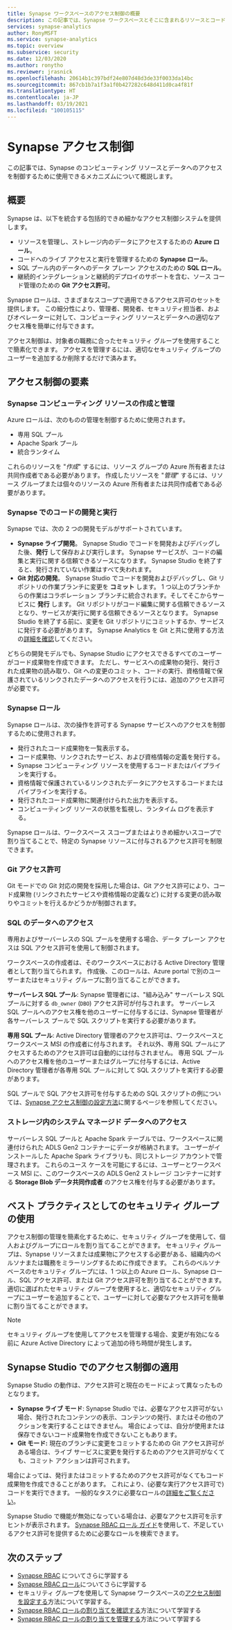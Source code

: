 ```yaml
---
title: Synapse ワークスペースのアクセス制御の概要
description: この記事では、Synapse ワークスペースとそこに含まれるリソースとコード成果物へのアクセスを制御するために使用されるメカニズムについて説明します。
services: synapse-analytics
author: RonyMSFT
ms.service: synapse-analytics
ms.topic: overview
ms.subservice: security
ms.date: 12/03/2020
ms.author: ronytho
ms.reviewer: jrasnick
ms.openlocfilehash: 20614b1c397bdf24e807d48d3de33f0033da14bc
ms.sourcegitcommit: 867cb1b7a1f3a1f0b427282c648d411d0ca4f81f
ms.translationtype: HT
ms.contentlocale: ja-JP
ms.lasthandoff: 03/19/2021
ms.locfileid: "100105115"
---
```

# <a name="synapse-access-control"></a>Synapse アクセス制御 

この記事では、Synapse のコンピューティング リソースとデータへのアクセスを制御するために使用できるメカニズムについて概説します。  

## <a name="overview"></a>概要

Synapse は、以下を統合する包括的できめ細かなアクセス制御システムを提供します。 
- リソースを管理し、ストレージ内のデータにアクセスするための **Azure ロール**。 
- コードへのライブ アクセスと実行を管理するための **Synapse ロール**。 
- SQL プール内のデータへのデータ プレーン アクセスのための **SQL ロール**。 
- 継続的インテグレーションと継続的デプロイのサポートを含む、ソース コード管理のための **Git アクセス許可**。  

Synapse ロールは、さまざまなスコープで適用できるアクセス許可のセットを提供します。 この細分性により、管理者、開発者、セキュリティ担当者、およびオペレーターに対して、コンピューティング リソースとデータへの適切なアクセス権を簡単に付与できます。

アクセス制御は、対象者の職務に合ったセキュリティ グループを使用することで簡素化できます。 アクセスを管理するには、適切なセキュリティ グループのユーザーを追加するか削除するだけで済みます。

## <a name="access-control-elements"></a>アクセス制御の要素

### <a name="creating-and-managing-synapse-compute-resources"></a>Synapse コンピューティング リソースの作成と管理

Azure ロールは、次のものの管理を制御するために使用されます。 
- 専用 SQL プール 
- Apache Spark プール 
- 統合ランタイム 

これらのリソースを "*作成*" するには、リソース グループの Azure 所有者または共同作成者である必要があります。 作成したリソースを "*管理*" するには、リソース グループまたは個々のリソースの Azure 所有者または共同作成者である必要があります。 

### <a name="developing-and-executing-code-in-synapse"></a>Synapse でのコードの開発と実行 

Synapse では、次の 2 つの開発モデルがサポートされています。

- **Synapse ライブ開発**。 Synapse Studio でコードを開発およびデバッグした後、**発行** して保存および実行します。  Synapse サービスが、コードの編集と実行に関する信頼できるソースになります。  Synapse Studio を終了すると、発行されていない作業はすべて失われます。  
- **Git 対応の開発**。 Synapse Studio でコードを開発およびデバッグし、Git リポジトリの作業ブランチに変更を **コミット** します。 1 つ以上のブランチからの作業はコラボレーション ブランチに統合されます。そしてそこからサービスに **発行** します。 Git リポジトリがコード編集に関する信頼できるソースとなり、サービスが実行に関する信頼できるソースとなります。 Synapse Studio を終了する前に、変更を Git リポジトリにコミットするか、サービスに発行する必要があります。 Synapse Analytics を Git と共に使用する方法の[詳細を確認](../cicd/continuous-integration-deployment.md)してください。

どちらの開発モデルでも、Synapse Studio にアクセスできるすべてのユーザーがコード成果物を作成できます。 ただし、サービスへの成果物の発行、発行された成果物の読み取り、Git への変更のコミット、コードの実行、資格情報で保護されているリンクされたデータへのアクセスを行うには、追加のアクセス許可が必要です。

### <a name="synapse-roles"></a>Synapse ロール

Synapse ロールは、次の操作を許可する Synapse サービスへのアクセスを制御するために使用されます。 
- 発行されたコード成果物を一覧表示する。 
- コード成果物、リンクされたサービス、および資格情報の定義を発行する。
- Synapse コンピューティング リソースを使用するコードまたはパイプラインを実行する。
- 資格情報で保護されているリンクされたデータにアクセスするコードまたはパイプラインを実行する。
- 発行されたコード成果物に関連付けられた出力を表示する。
- コンピューティング リソースの状態を監視し、ランタイム ログを表示する。

Synapse ロールは、ワークスペース スコープまたはよりきめ細かいスコープで割り当てることで、特定の Synapse リソースに付与されるアクセス許可を制限できます。

### <a name="git-permissions"></a>Git アクセス許可

Git モードでの Git 対応の開発を採用した場合は、Git アクセス許可により、コード成果物 (リンクされたサービスや資格情報の定義など) に対する変更の読み取りやコミットを行えるかどうかが制御されます。   
   
### <a name="accessing-data-in-sql"></a>SQL のデータへのアクセス

専用およびサーバーレスの SQL プールを使用する場合、データ プレーン アクセスは SQL アクセス許可を使用して制御されます。 

ワークスペースの作成者は、そのワークスペースにおける Active Directory 管理者として割り当てられます。 作成後、このロールは、Azure portal で別のユーザーまたはセキュリティ グループに割り当てることができます。

**サーバーレス SQL プール**: Synapse 管理者には、"組み込み" サーバーレス SQL プールに対する `db_owner` (`DBO`) アクセス許可が付与されます。 サーバーレス SQL プールへのアクセス権を他のユーザーに付与するには、Synapse 管理者が各サーバーレス プールで SQL スクリプトを実行する必要があります。  

**専用 SQL プール**: Active Directory 管理者のアクセス許可は、ワークスペースとワークスペース MSI の作成者に付与されます。  それ以外、専用 SQL プールにアクセスするためのアクセス許可は自動的には付与されません。 専用 SQL プールへのアクセス権を他のユーザーまたはグループに付与するには、Active Directory 管理者が各専用 SQL プールに対して SQL スクリプトを実行する必要があります。

SQL プールで SQL アクセス許可を付与するための SQL スクリプトの例については、[Synapse アクセス制御の設定方法](./how-to-set-up-access-control.md)に関するページを参照してください。  

 ### <a name="accessing-system-managed-data-in-storage"></a>ストレージ内のシステム マネージド データへのアクセス

サーバーレス SQL プールと Apache Spark テーブルでは、ワークスペースに関連付けられた ADLS Gen2 コンテナーにデータが格納されます。 ユーザーがインストールした Apache Spark ライブラリも、同じストレージ アカウントで管理されます。 これらのユース ケースを可能にするには、ユーザーとワークスペース MSI に、このワークスペースの ADLS Gen2 ストレージ コンテナーに対する **Storage Blob データ共同作成者** のアクセス権を付与する必要があります。  

## <a name="using-security-groups-as-a-best-practice"></a>ベスト プラクティスとしてのセキュリティ グループの使用

アクセス制御の管理を簡素化するために、セキュリティ グループを使用して、個人およびグループにロールを割り当てることができます。 セキュリティ グループは、Synapse リソースまたは成果物にアクセスする必要がある、組織内のペルソナまたは職務をミラーリングするために作成できます。  これらのペルソナベースのセキュリティ グループには、1 つ以上の Azure ロール、Synapse ロール、SQL アクセス許可、または Git アクセス許可を割り当てることができます。 適切に選ばれたセキュリティ グループを使用すると、適切なセキュリティ グループにユーザーを追加することで、ユーザーに対して必要なアクセス許可を簡単に割り当てることができます。 

>[!Note]
>セキュリティ グループを使用してアクセスを管理する場合、変更が有効になる前に Azure Active Directory によって追加の待ち時間が発生します。 

## <a name="access-control-enforcement-in-synapse-studio"></a>Synapse Studio でのアクセス制御の適用

Synapse Studio の動作は、アクセス許可と現在のモードによって異なったものとなります。
- **Synapse ライブ モード**: Synapse Studio では、必要なアクセス許可がない場合、発行されたコンテンツの表示、コンテンツの発行、またはその他のアクションを実行することはできません。  場合によっては、自分が使用または保存できないコード成果物を作成できないこともあります。 
- **Git モード:** 現在のブランチに変更をコミットするための Git アクセス許可がある場合は、ライブ サービスに変更を発行するためのアクセス許可がなくても、コミット アクションは許可されます。  

場合によっては、発行またはコミットするためのアクセス許可がなくてもコード成果物を作成できることがあります。 これにより、(必要な実行アクセス許可で) コードを実行できます。 一般的なタスクに必要なロールの[詳細をご覧ください](./synapse-workspace-understand-what-role-you-need.md)。 

Synapse Studio で機能が無効になっている場合は、必要なアクセス許可を示すヒントが表示されます。 [Synapse RBAC ロール ガイド](./synapse-workspace-synapse-rbac-roles.md#synapse-rbac-actions-and-the-roles-that-permit-them)を使用して、不足しているアクセス許可を提供するために必要なロールを検索できます。


## <a name="next-steps"></a>次のステップ

- [Synapse RBAC](./synapse-workspace-synapse-rbac.md) についてさらに学習する
- [Synapse RBAC ロール](./synapse-workspace-synapse-rbac-roles.md)についてさらに学習する
- セキュリティ グループを使用して Synapse ワークスペースの[アクセス制御を設定する](./how-to-set-up-access-control.md)方法について学習する。
- [Synapse RBAC ロールの割り当てを確認する](./how-to-review-synapse-rbac-role-assignments.md)方法について学習する
- [Synapse RBAC ロールの割り当てを管理する](./how-to-manage-synapse-rbac-role-assignments.md)方法について学習する
